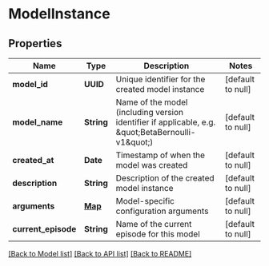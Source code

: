 # ModelInstance
## Properties

| Name | Type | Description | Notes |
|------------ | ------------- | ------------- | -------------|
| **model\_id** | **UUID** | Unique identifier for the created model instance | [default to null] |
| **model\_name** | **String** | Name of the model (including version identifier if applicable, e.g. \&quot;BetaBernoulli-v1\&quot;) | [default to null] |
| **created\_at** | **Date** | Timestamp of when the model was created | [default to null] |
| **description** | **String** | Description of the created model instance | [default to null] |
| **arguments** | [**Map**](AnyType.md) | Model-specific configuration arguments | [default to null] |
| **current\_episode** | **String** | Name of the current episode for this model | [default to null] |

[[Back to Model list]](../README.md#documentation-for-models) [[Back to API list]](../README.md#documentation-for-api-endpoints) [[Back to README]](../README.md)

